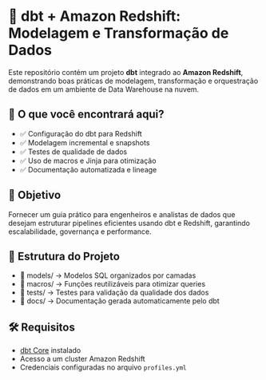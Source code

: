 # 🚀 dbt + Amazon Redshift: Modelagem e Transformação de Dados  

Este repositório contém um projeto **dbt** integrado ao **Amazon Redshift**, demonstrando boas práticas de modelagem, transformação e orquestração de dados em um ambiente de Data Warehouse na nuvem.  

## 📌 O que você encontrará aqui?  
- ✅ Configuração do dbt para Redshift  
- ✅ Modelagem incremental e snapshots  
- ✅ Testes de qualidade de dados  
- ✅ Uso de macros e Jinja para otimização  
- ✅ Documentação automatizada e lineage  

## 🎯 Objetivo  
Fornecer um guia prático para engenheiros e analistas de dados que desejam estruturar pipelines eficientes usando dbt e Redshift, garantindo escalabilidade, governança e performance.  

## 📂 Estrutura do Projeto  
- 📁 models/ → Modelos SQL organizados por camadas
- 📁 macros/ → Funções reutilizáveis para otimizar queries
- 📁 tests/ → Testes para validação da qualidade dos dados
- 📁 docs/ → Documentação gerada automaticamente pelo dbt

## 🛠️ Requisitos  
- [dbt Core](https://docs.getdbt.com/dbt-cli/installation) instalado  
- Acesso a um cluster Amazon Redshift  
- Credenciais configuradas no arquivo `profiles.yml`  
